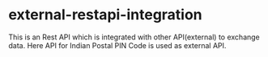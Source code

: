 # external-restapi-integration
 This is an Rest API which is integrated with other API(external) to  exchange data. Here API for Indian Postal PIN Code is used as external API.
